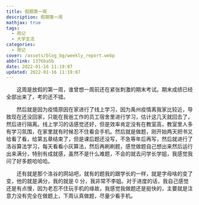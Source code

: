 ```yaml
---
title: 假期第一周
description: 假期第一周
mathjax: true
tags:
  - 周记
  - 大学生活
categories:
  - 周记
cover: /assets/blog_bg/weekly_report.webp
abbrlink: 1376ba5b
date: 2022-01-16 11:19:07
updated: 2022-01-16 11:19:07
---
```


&emsp;&emsp;这周是放假的第一周，谁曾想一周前还在紧张刺激的期末考试。期末成绩已经全部出来了，考的还不错。

&emsp;&emsp;然后就是因为疫情原因在家进行了线上学习，因为禹州疫情离我家比较近，导致现在还没回家，只能在我爸工作的员工宿舍里进行学习，估计这几天就回去了，然后进行隔离。线上学习的话感觉还好，但是效率肯定没有在教室高，教室里人多有学习氛围，在家里就有时候忍不住看会手机。然后就是做题，刚开始两天把书又给看了看，给第五章结束了，但是课后题还没写，不急等年后再写，然后就进行了洛谷算法学习，每天看看小灰算法，然后再刷刷题，感觉做题自己想出来然后运行出来满分，特别有成就感，虽然不是什么难题，不会的就去问学长学姐，我感觉我问了好多题哈哈哈。

&emsp;&emsp;还有就是那个洛谷的网站吧，就有的题我的跟学长的一样，就是字母啥的变了变，他的就是满分，我的就是 0 分，我非常不李姐。对于进度的话，我自己感觉还是有点慢，因为老忍不住玩手机的缘故，我感觉我做题还是挺快的，主要就是注意力没有完全在做题上，下周认真做题，尽量少看手机。
